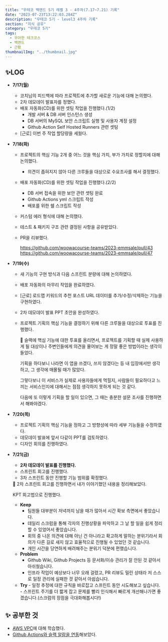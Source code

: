 ```yaml
---
title: "우테코 백엔드 5기 레벨 3 - 4주차(7.17~7.21) 기록"
date: "2023-07-23T13:22:03.284Z"
description: "우테코 5기 - level3 4주차 기록"
section: "지식 공유" 
category: "우테코 5기"
tags:
  - 우아한 테크코스
  - 백엔드
  - 근황
thumbnailImg: "../thumbnail.jpg"
---
```


## ✨LOG

- **7/17(월)**
  - 코치님의 피드백에 따라 프로젝트에 추가할 새로운 기능에 대해 논의했다.
  - 2차 데모데이 발표자를 정했다.
  - 배포 자동화(CD)를 위한 셋팅 작업을 진행했다.(1/2)
    - 개발 서버 & DB 서버 인스턴스 생성
    - DB 서버의 MySQL 보안 스크립트 실행 및 사용자 계정 설정
    - Github Action Self Hosted Runners 관련 셋팅
  - [근로] 이번 주 작업 할당량을 세웠다.
- **7/18(화)**

  - 프로젝트의 핵심 기능 2개 중 어느 것을 핵심 가치, 부가 가치로 정할지에 대해 논의했다.
    - 의견이 좁혀지지 않아 다른 크루들을 대상으로 수요조사를 해서 결정했다.
  - 배포 자동화(CD)를 위한 셋팅 작업을 진행했다.(2/2)
    - DB 서버 접속을 위한 보안 관련 셋팅 완료
    - Github Actions yml 스크립트 작성
    - 배포를 위한 쉘 스크립트 작성
  - 커스텀 에러 형식에 대해 논의했다.
  - 테스트 & 패키지 구조 관련 결정된 사항을 공유받았다.
  - PR을 리뷰했다.

    https://github.com/woowacourse-teams/2023-emmsale/pull/43
    https://github.com/woowacourse-teams/2023-emmsale/pull/47

- **7/19(수)**

  - 새 기능의 구현 방식과 다음 스프린트 분량에 대해 논의하였다.
  - 배포 자동화의 마무리 작업을 완료하였다.
  - [근로] 로드맵 키워드의 추천 포스트 URL 데이터를 추가/수정/삭제하는 기능을 구현하였다.
  - 2차 데모데이 발표 PPT 초안을 완성하였다.
  - 프로젝트 기획의 핵심 기능을 결정하기 위해 다른 크루들을 대상으로 투표를 진행했다.
    <aside>
    📄 슬랙에 핵심 기능에 대한 투표를 올리면서, 프로젝트를 기획할 때 실제 사용하게 될 대상이나 주변인들에게 의견을 물어보는 게 정말 좋은 방법이라는 생각이 들었다.

    기획을 하다보니 나라면 이 앱을 쓰겠다, 쓰지 않겠다는 등 내 입장에서만 생각하고, 그 생각에 매몰될 때가 많았다.

    그렇다보니 이 서비스가 실제로 사용자들에게 먹힐지, 사람들이 필요하다고 느끼는 서비스인지에 대해서는 점점 생각하지 못하게 되는 것 같다.

    다음에 또 이렇게 기획을 할 일이 있으면, 그 때는 충분한 설문 조사를 진행하면서 해봐야겠다.

    </aside>

- **7/20(목)**
  - 프로젝트 기획의 핵심 기능을 정하고 그 방향성에 따라 세부 기능들을 수정하였다.
  - 데모데이 발표에 앞서 다같이 PPT를 검토하였다.
  - 디자인 회의를 진행하였다.
- **7/21(금)**

  - **2차 데모데이 발표를 진행했다.**
  - 스프린트 회고를 진행했다.
  - 3차 스프린트 동안 진행할 기능 범위를 확정했다.

  <aside>
  📄 2차 스프린트 회고를 진행하면서 내가 이야기했던 내용을 정리해보았다.

  KPT 회고법으로 진행했다.

  - **Keep**
    - 팀원들 대부분이 저녁까지 남을 때가 많아서 시간 확보 측면에서 좋았습니다.
    - 데일리 스크럼을 통해 각자의 진행상황을 파악하고 그 날 할 일을 쉽게 정리할 수 있었어서 좋았습니다.
    - 회의 중 나온 의견에 대해 아닌 건 아니라고 확고하게 말하는 분위기라서 회의가 다른 길로 새지 않고 효율적으로 진행될 수 있었던 것 같습니다.
    - 개인 시간을 당연하게 배려해주는 분위기 덕분에 편했습니다.
  - **Problem**
    - Github Wiki, Github Projects 등 문서화/이슈 관리가 잘 안된 것 같아서 아쉬웠습니다.
    - 인프라 작업이 예상보다 너무 오래 걸렸고, PR 리뷰도 밀린 상태라 저 스스로 일정 관리에 실패한 것 같아서 아쉽습니다.
  - **Try** - 일정 추정에 대한 규칙을 바로잡고 스프린트 동안 시도해보고 싶습니다. - 스프린트 주기를 더 짧게 잡고 문제를 빨리 인식해서 빠르게 개선해나가면 좋겠습니다.(스크럼의 장점을 극대화해봅시다!)
  </aside>

## ✨ 공부한 것

- [AWS VPC](https://amaran-th.github.io/%EC%9D%B8%ED%94%84%EB%9D%BC/[AWS]%20VPC/)에 대해 학습했다.
- [Github Actions와 슬랙 알람을 연동](https://amaran-th.github.io/%EC%9D%B8%ED%94%84%EB%9D%BC/[CICD]%20Github%20Actions%EC%99%80%20%EC%8A%AC%EB%9E%99%20%EC%95%8C%EB%9E%8C%20%EC%97%B0%EB%8F%99%ED%95%98%EA%B8%B0/)해보았다.
